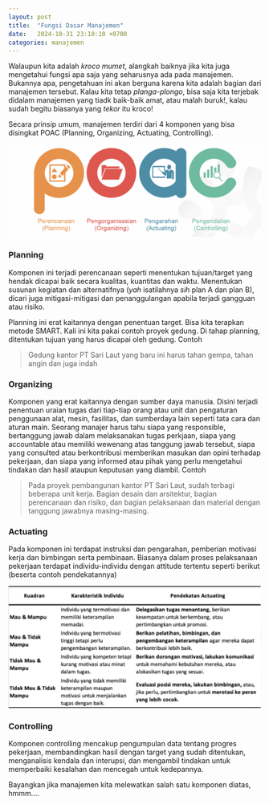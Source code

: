 ```yaml
---
layout: post
title:  "Fungsi Dasar Manajemen"
date:   2024-10-31 23:10:10 +0700
categories: manajemen
---
```

Walaupun kita adalah _kroco mumet_, alangkah baiknya jika kita juga mengetahui fungsi apa saja yang seharusnya ada pada manajemen. Bukannya apa, pengetahuan ini akan berguna karena kita adalah bagian dari manajemen tersebut. Kalau kita tetap _planga-plongo_, bisa saja kita terjebak didalam manajemen yang tiadk baik-baik amat, atau malah buruk!, kalau sudah begitu biasanya yang _tekor_ itu kroco!

Secara prinsip umum, manajemen terdiri dari 4 komponen yang bisa disingkat POAC (Planning, Organizing, Actuating, Controlling).

![poac](/images/posts/poac.png)

### Planning
Komponen ini terjadi perencanaan seperti menentukan tujuan/target yang hendak dicapai baik secara kualitas, kuantitas dan waktu. Menentukan susunan kegiatan dan alternatifnya (_yah_ isatilahnya _sih_ plan A dan plan B), dicari juga mitigasi-mitigasi dan penanggulangan apabila terjadi gangguan atau risiko.

Planning ini erat kaitannya dengan penentuan target. Bisa kita terapkan metode SMART. Kali ini kita pakai contoh proyek gedung. Di tahap planning, ditentukan tujuan yang harus dicapai oleh gedung. Contoh
> Gedung kantor PT Sari Laut yang baru ini harus tahan gempa, tahan angin dan juga indah

### Organizing
Komponen yang erat kaitannya dengan sumber daya manusia. Disini terjadi penentuan uraian tugas dari tiap-tiap orang atau unit dan pengaturan penggunaan alat, mesin, fasilitas, dan sumberdaya lain seperti tata cara dan aturan main. Seorang manajer harus tahu siapa yang responsible, bertanggung jawab dalam melaksanakan tugas perkjaan, siapa yang accountable atau memiliki wewenang atas tanggung jawab tersebut, siapa yang consulted atau berkontribusi memberikan masukan dan opini terhadap pekerjaan, dan siapa yang informed atau pihak yang perlu mengetahui tindakan dan hasil ataupun keputusan yang diambil.
Contoh
> Pada proyek pembangunan kantor PT Sari Laut, sudah terbagi beberapa unit kerja. Bagian desain dan arsitektur, bagian perencanaan dan risiko, dan bagian pelaksanaan dan material dengan tanggung jawabnya masing-masing.

### Actuating
Pada komponen ini terdapat instruksi dan pengarahan, pemberian motivasi kerja dan bimbingan serta pembinaan. Biasanya dalam proses pelaksanaan pekerjaan terdapat individu-individu dengan attitude tertentu seperti berikut (beserta contoh pendekatannya)

![poac](/images/posts/actuating.png)

### Controlling
Komponen controlling mencakup pengumpulan data tentang progres pekerjaan, membandingkan hasil dengan target yang sudah ditentukan, menganalisis kendala dan interupsi, dan mengambil tindakan untuk memperbaiki kesalahan dan mencegah untuk kedepannya.

Bayangkan jika manajemen kita melewatkan salah satu komponen diatas, hmmm....